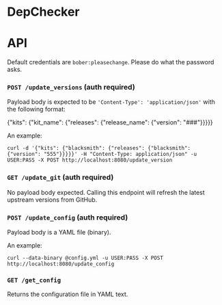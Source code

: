 # DepChecker

# API

Default credentials are `bober:pleasechange`. Please do what the
password asks.


### `POST /update_versions` (auth required)

Payload body is expected to be `'Content-Type': 'application/json'`
with the following format:

{"kits": {"kit_name": {"releases": {"release_name": {"version":
"###"}}}}}

An example: 

`curl -d '{"kits": {"blacksmith": {"releases": {"blacksmith":
{"version": "555"}}}}}' -H "Content-Type: application/json" -u
USER:PASS -X POST http://localhost:8080/update_version`


### `GET /update_git` (auth required)

No payload body expected. Calling this endpoint will refresh the
latest upstream versions from GitHub.


### `POST /update_config` (auth required)

Payload body is a YAML file (binary).

An example:

`curl --data-binary @config.yml -u USER:PASS -X POST
http://localhost:8080/update_config`


### `GET /get_config`

Returns the configuration file in YAML text.